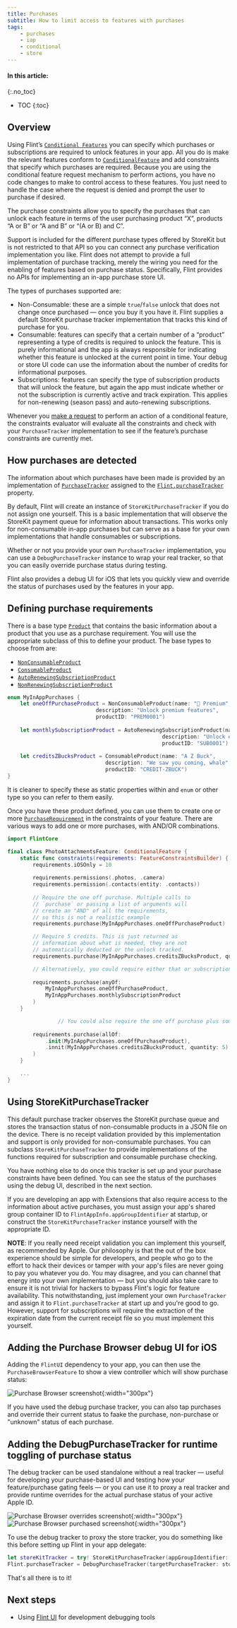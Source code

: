 ```yaml
---
title: Purchases
subtitle: How to limit access to features with purchases
tags:
    - purchases
    - iap
    - conditional
    - store
---
```


#### In this article:
{:.no_toc}
* TOC
{:toc}

## Overview

Using Flint’s [`Conditional Features`](conditional_features.md) you can specify which purchases or subscriptions are required to unlock features in your app. All you do is make the relevant features conform to [`ConditionalFeature`](conditional_features.md) and add constraints that specify which purchases are required. Because you are using the conditional feature request mechanism to perform actions, you have no code changes to make to control access to these features. You just need to handle the case where the request is denied and prompt the user to purchase if desired.

The purchase constraints allow you to specify the purchases that can unlock each feature in terms of the user purchasing product “X”, products “A or B” or “A and B” or “(A or B) and C”. 

Support is included for the different purchase types offered by StoreKit but is not restricted to that API so you can connect any purchase verification implementation you like. Flint does not attempt to provide a full implementation of purchase tracking, merely the wiring you need for the enabling of features based on purchase status. Specifically, Flint provides no APIs for implementing an in-app purchase store UI.

The types of purchases supported are:

* Non-Consumable: these are a simple `true`/`false` unlock that does not change once purchased — once you buy it you have it. Flint supplies a default StoreKit purchase tracker implementation that tracks this kind of purchase for you.
* Consumable: features can specify that a certain number of a “product” representing a type of credits is required to unlock the feature. This is purely informational and the app is always responsible for indicating whether this feature is unlocked at the current point in time. Your debug or store UI code can use the information about the number of credits for informational purposes.
* Subscriptions: features can specify the type of subscription products that will unlock the feature, but again the app must indicate whether or not the subscription is currently active and track expiration. This applies for non-renewing (season pass) and auto-renewing subscriptions.

Whenever you [make a request](conditional_features.md) to perform an action of a conditional feature, the constraints evaluator will evaluate all the constraints and check with your `PurchaseTracker` implementation to see if the feature’s purchase constraints are currently met.

## How purchases are detected

The information about which purchases have been made is provided by an implementation of [`PurchaseTracker`](https://github.com/MontanaFlossCo/Flint/blob/master/FlintCore/Purchases/PurchaseTracker.swift) assigned to the [`Flint.purchaseTracker`](https://github.com/MontanaFlossCo/Flint/blob/master/FlintCore/Core/Flint.swift) property.

By default, Flint will create an instance of `StoreKitPurchaseTracker` if you do not assign one yourself. This is a basic implementation that will observe the StoreKit payment queue for information about transactions. This works only for non-consumable in-app purchases but can serve as a base for your own implementations that handle consumables or subscriptions.

Whether or not you provide your own `PurchaseTracker` implementation, you can use a `DebugPurchaseTracker` instance to wrap your real tracker, so that you can easily override purchase status during testing.

Flint also provides a debug UI for iOS that lets you quickly view and override the status of purchases used by the features in your app.

## Defining purchase requirements

There is a base type [`Product`]() that contains the basic information about a product that you use as a purchase requirement. You will use the appropriate subclass of this to define your product. The base types to choose from are:

* [`NonConsumableProduct`]()
* [`ConsumableProduct`]()
* [`AutoRenewingSubscriptionProduct`]()
* [`NonRenewingSubscriptionProduct`]()

```swift
enum MyInAppPurchases {
	let oneOffPurchaseProduct = NonConsumableProduct(name: "💎 Premium",
							description: "Unlock premium features",
                            productID: "PREM0001")
	
	let monthlySubscriptionProduct = AutoRenewingSubscriptionProduct(name: "💫 Monthly Subscription", 
												 description: "Unlock everything",
												 productID: "SUB0001")
	
	let creditsZBucksProduct = ConsumableProduct(name: "A Z Buck",
							   description: "We saw you coming, whale",
							   productID: "CREDIT-ZBUCK")
}
```

It is cleaner to specify these as static properties within and `enum` or other type so you can refer to them easily. 

Once you have these product defined, you can use them to create one or more [`PurchaseRequirement`]() in the constraints of your feature. There are various ways to add one or more purchases, with AND/OR combinations.

```swift
import FlintCore

final class PhotoAttachmentsFeature: ConditionalFeature {
    static func constraints(requirements: FeatureConstraintsBuilder) {
        requirements.iOSOnly = 10
        
        requirements.permissions(.photos, .camera)
        requirements.permission(.contacts(entity: .contacts))    
				
		// Require the one off purchase. Multiple calls to
		// `purchase` or passing a list of arguments will
		// create an "AND" of all the requirements,
		// so this is not a realistic example
		requirements.purchase(MyInAppPurchases.oneOffPurchaseProduct)

		// Require 5 credits. This is just returned as 
		// information about what is needed, they are not 
		// automatically deducted or the unlock tracked.
		requirements.purchase(MyInAppPurchases.creditsZBucksProduct, quantity: 5)

		// Alternatively, you could require either that or subscription
				
        requirements.purchase(anyOf:
			MyInAppPurchases.oneOffPurchaseProduct,
			MyInAppPurchases.monthlySubscriptionProduct
		)
    }

				// You could also require the one off purchase plus some credits
				
		requirements.purchase(allOf:
			.init(MyInAppPurchases.oneOffPurchaseProduct),
			.innit(MyInAppPurchases.creditsZBucksProduct, quantity: 5)
		)
    }

    ...
}
```

## Using StoreKitPurchaseTracker

This default purchase tracker observes the StoreKit purchase queue and stores the transaction status of non-consumable products in a JSON file on the device. There is no receipt validation provided by this implementation and support is only provided for non-consumable purchases. You can subclass `StoreKitPurchaseTracker` to provide implementations of the functions required for subscription and consumable purchase checking.

You have nothing else to do once this tracker is set up and your purchase constraints have been defined. You can see the status of the purchases using the debug UI, described in the next section.

If you are developing an app with Extensions that also require access to the information about active purchases, you must assign your app's shared group container ID to `FlintAppInfo.appGroupIdentifier` at startup, or construct the `StoreKitPurchaseTracker` instance yourself with the appropriate ID.

**NOTE**: If you really need receipt validation you can implement this yourself, as recommended by Apple. Our philosophy is that the out of the box experience should be simple for developers, and people who go to the effort to hack their devices or tamper with your app's files are never going to pay you whatever you do. You may disagree, and you can channel that energy into your own implementation — but you should also take care to ensure it is not trivial for hackers to bypass Flint's logic for feature availability. This notwithstanding, just implement your own `PurchaseTracker` and assign it to `Flint.purchaseTracker` at start up and you're good to go. However, support for subscriptions will require the extraction of the expiration date from the current receipt file so you must implement this yourself.

## Adding the Purchase Browser debug UI for iOS

Adding the `FlintUI` dependency to your app, you can then use the `PurchaseBrowserFeature` to show a view controller which will show purchase status:

![Purchase Browser screenshot](images/PurchaseTracker-unknown.png){:width="300px"}

If you have used the debug purchase tracker, you can also tap purchases and override their current status to faake the purchase, non-purchase or "unknown" status of each purchase.

## Adding the DebugPurchaseTracker for runtime toggling of purchase status

The debug tracker can be used standalone without a real tracker — useful for developing your purchase-based UI and testing how your feature/purchase gating feels — or you can use it to proxy a real tracker and provide runtime overrides for the actual purchase status of your active Apple ID.

![Purchase Browser overrides screenshot](images/PurchaseTracker-overrides.png){:width="300px"}
![Purchase Browser purchased screenshot](images/PurchaseTracker-purchased.png){:width="300px"}

To use the debug tracker to proxy the store tracker, you do something like this before setting up Flint in your app delegate:

```swift
let storeKitTracker = try! StoreKitPurchaseTracker(appGroupIdentifier: FlintAppInfo.appGroupIdentifier)
Flint.purchaseTracker = DebugPurchaseTracker(targetPurchaseTracker: storeKitTracker)
```

That's all there is to it!

## Next steps

* Using [Flint UI](flint_ui.md) for development debugging tools
